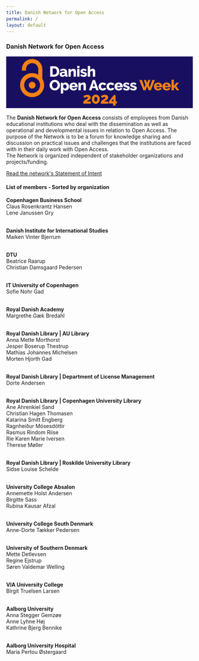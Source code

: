 ```yaml
---
title: Danish Network for Open Access 
permalink: /
layout: default
---
```


### Danish Network for Open Access

<a href="https://openaccess.dk/oaw2024">
  <img src="/oaw2024/images/OAWeek2024_mindre.jpg">
</a><br/>

The **Danish Network for Open Access** consists of employees from Danish educational institutions 
who deal with the dissemination as well as operational and developmental issues in relation to Open Access. 
The purpose of the Network is to be a forum for knowledge sharing and discussion on practical issues and challenges 
that the institutions are faced with in their daily work with Open Access.</br> 
The Network is organized independent of stakeholder organizations and projects/funding.

<a href="https://openaccess.dk/Dokumenter/Statement of Intent for Danish Network for Open Access.pdf" target="_blank"> Read the network's Statement of Intent </a>

#### List of members - Sorted by organization

**Copenhagen Business School**<br/>
Claus Rosenkrantz Hansen<br/>
Lene Janussen Gry<br/><br/>

**Danish Institute for International Studies**<br/>
Maiken Vinter Bjerrum<br/><br/>

**DTU**<br/>
Beatrice Raarup<br/>
Christian Damsgaard Pedersen<br/><br/>

**IT University of Copenhagen**<br/>
Sofie Nohr Gad<br/><br/>

**Royal Danish Academy**<br/>
Margrethe Gæk Bredahl<br/><br/>

**Royal Danish Library | AU Library**<br/>
Anna Mette Morthorst<br/>
Jesper Boserup Thestrup<br/>
Mathias Johannes Michelsen<br/>
Morten Hjorth Gad<br/><br/>

**Royal Danish Library | Department of License Management**<br/>
Dorte Andersen<br/><br/>

**Royal Danish Library | Copenhagen University Library**<br/>
Ane Ahrenkiel Sand<br/>
Christian Hagen Thomasen<br/>
Katarina Smitt Engberg<br/>
Ragnheiður Mósesdóttir<br/>
Rasmus Rindom Riise<br/>
Rie Karen Marie Iversen<br/>
Therese Møller<br/><br/>

**Royal Danish Library | Roskilde University Library**<br/>
Sidse Louise Schelde<br/><br/>

**University College Absalon**<br/>
Annemette Holst Andersen<br/>
Birgitte Sass<br/>
Rubina Kausar Afzal<br/><br/>

**University College South Denmark**<br/>
Anne-Dorte Tækker Pedersen<br/><br/>

**University of Southern Denmark**<br/>
Mette Detlevsen<br/>
Regine Ejstrup<br/>
Søren Valdemar Welling<br/><br/>

**VIA University College**<br/>
Birgit Truelsen Larsen<br/><br/>

**Aalborg University**<br/>
Anna Stegger Gemzøe<br/>
Anne Lyhne Høj<br/>
Kathrine Bjerg Bennike<br/><br/>

**Aalborg University Hospital**<br/>
Maria Pertou Østergaard<br/>
